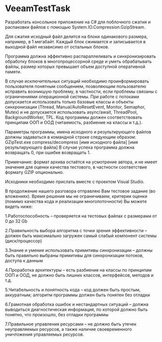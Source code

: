 # VeeamTestTask
Разработать консольное приложение на C# для поблочного сжатия и распаковки файлов с помощью System.IO.Compression.GzipStream.

Для сжатия исходный файл делится на блоки одинакового размера, например, в 1 мегабайт. Каждый блок сжимается и записывается в выходной файл независимо от остальных блоков.

Программа должна эффективно распараллеливать и синхронизировать обработку блоков в многопроцессорной среде и уметь обрабатывать файлы, размер которых превышает объем доступной оперативной памяти. 

В случае исключительных ситуаций необходимо проинформировать пользователя понятным сообщением, позволяющим пользователю исправить возникшую проблему, в частности, если проблемы связаны с ограничениями операционной системы.
При работе с потоками допускается использовать только базовые классы и объекты синхронизации (Thread, Manual/AutoResetEvent, Monitor, Semaphor, Mutex) и не допускается использовать async/await, ThreadPool, BackgroundWorker, TPL.
Код программы должен соответствовать принципам ООП и ООД (читаемость, разбиение на классы и т.д.). 

Параметры программы, имена исходного и результирующего файлов должны задаваться в командной строке следующим образом:
GZipTest.exe compress/decompress [имя исходного файла] [имя результирующего файла]
В случае успеха программа должна возвращать 0, при ошибке возвращать 1.

Примечание: формат архива остаётся на усмотрение автора, и не имеет значения для оценки качества тестового, в частности соответствие формату GZIP опционально.

Исходники необходимо прислать вместе с проектом Visual Studio.


В продолжение нашего разговора отправляю Вам тестовое задание (во вложениях). Время решения мы не ограничиваем, критерии оценки (помимо качества кода и реализации многопоточности) Вы можете видеть ниже:

1.Работоспособность – проверяется на тестовых файлах с размерами от 0 до 32 Gb

2.Правильность выбора алгоритма с точки зрения эффективности – должен быть максимально загружен самый слабый компонент системы (диск/процессор)

3.Знание и умение использовать примитивы синхронизации – должны быть правильно выбраны примитивы для синхронизации потоков, доступа к данным

4.Проработка архитектуры – есть разбиение на классы по принципам ООП и ООД, не должно быть лишних классов, интерфейсов, методов и т.д.

5.Читабельность и понятность кода – код должен быть простым, аккуратным; алгоритм программы должен быть понятен без отладки

6.Грамотная обработка ошибок и нестандартных ситуаций – должна выводиться диагностическая информация, по которой должно быть понятно, что произошло, без отладки программы

7.Правильное управления ресурсами – не должно быть утечек неуправляемых ресурсов, а также наличие своевременного уничтожения управляемых ресурсов.

